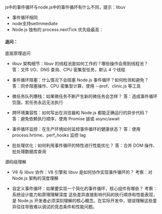 js中的事件循环与node.js中的事件循环有什么不同，提示：libuv

- 事件循环相同
- node支持setImmediate 
- Node.js 独有的 process.nextTick 优先级最高：


#### 追问：
底层原理追问

- libuv 架构细节：libuv 的线程池是如何工作的？哪些操作会用到线程池？
答：文件 I/O、DNS 查询、CPU 密集型任务，默认 4 个线程

- 事件循环阻塞：什么情况下会阻塞 Node.js 事件循环？如何检测和避免？
答：同步阻塞操作、CPU 密集型计算，使用 --prof、clinic.js 等工具


- 微任务队列爆栈：如果微任务不断产生新的微任务会怎样？
答：造成事件循环饥饿，宏任务永远无法执行

- 跨环境兼容性：如何写出在浏览器和 Node.js 都能正确运行的异步代码？
答：避免依赖执行顺序，使用 Promise 链或 async/await


- 事件循环监控：在生产环境如何监控事件循环的健康状态？
答：使用 process.hrtime、perf_hooks 监控 lag

- 批处理优化：如何利用事件循环的特性进行性能优化？
答：合并 DOM 操作、批处理数据库查询

源码级理解
- V8 与 libuv 协作：V8 引擎和 libuv 是如何协作实现事件循环的？
考察：对 Node.js 架构的深度理解

- 自定义事件循环：如果要实现一个简化的事件循环，核心组件有哪些？
考察：系统设计能力和原理理解深度
这些差异直接影响代码的执行顺序和性能表现，是 Node.js 开发者必须深刻理解的核心概念。在实际开发中，错误理解这些差异往往导致难以调试的竞态条件和性能问题。
